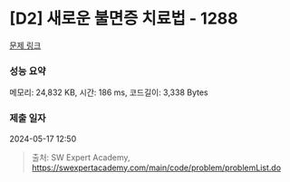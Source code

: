 # [D2] 새로운 불면증 치료법 - 1288 

[문제 링크](https://swexpertacademy.com/main/code/problem/problemDetail.do?contestProbId=AV18_yw6I9MCFAZN) 

### 성능 요약

메모리: 24,832 KB, 시간: 186 ms, 코드길이: 3,338 Bytes

### 제출 일자

2024-05-17 12:50



> 출처: SW Expert Academy, https://swexpertacademy.com/main/code/problem/problemList.do